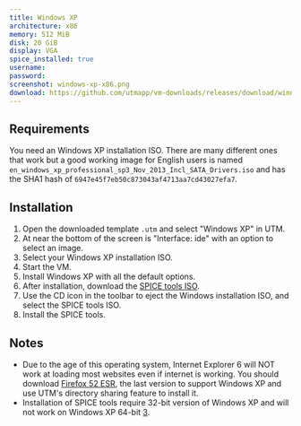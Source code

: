 ```yaml
---
title: Windows XP
architecture: x86
memory: 512 MiB
disk: 20 GiB
display: VGA
spice_installed: true
username:
password:
screenshot: windows-xp-x86.png
download: https://github.com/utmapp/vm-downloads/releases/download/windows-template/windows-xp-x64-utm.zip
---
```


## Requirements
You need an Windows XP installation ISO. There are many different ones that work but a good working image for English users is named `en_windows_xp_professional_sp3_Nov_2013_Incl_SATA_Drivers.iso` and has the SHA1 hash of `6947e45f7eb50c873043af4713aa7cd43027efa7`.

## Installation
1. Open the downloaded template `.utm` and select "Windows XP" in UTM.
2. At near the bottom of the screen is "Interface: ide" with an option to select an image.
3. Select your Windows XP installation ISO.
4. Start the VM.
5. Install Windows XP with all the default options.
6. After installation, download the [SPICE tools ISO][1].
7. Use the CD icon in the toolbar to eject the Windows installation ISO, and select the SPICE tools ISO.
8. Install the SPICE tools.

## Notes
* Due to the age of this operating system, Internet Explorer 6 will NOT work at loading most websites even if internet is working. You should download [Firefox 52 ESR][2], the last version to support Windows XP and use UTM's directory sharing feature to install it.
* Installation of SPICE tools require 32-bit version of Windows XP and will not work on Windows XP 64-bit [3].


[1]: https://docs.getutm.app/guest-support/windows/#download
[2]: https://ftp.mozilla.org/pub/firefox/releases/52.9.0esr/win32/en-US/Firefox%20Setup%2052.9.0esr.exe
[3]: https://bugs.freedesktop.org/show_bug.cgi?id=67228
